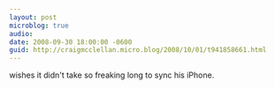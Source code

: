 ```yaml
---
layout: post
microblog: true
audio: 
date: 2008-09-30 18:00:00 -0600
guid: http://craigmcclellan.micro.blog/2008/10/01/t941858661.html
---
```

wishes it didn't take so freaking long to sync his iPhone.
